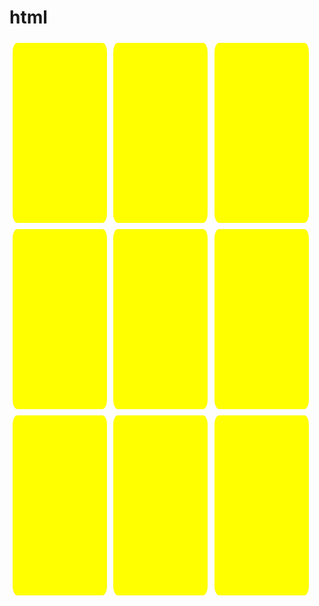 # html
<!DOCTYPE html>
<html lang="en">
<head>
<meta name="viewport" content="width=device-width, initial-scale=1.0, maximum-scale=1.0, minimum-scale=1.0,user-scalable=0"/>
<meta http-equiv="Content-Type"; content='text/html; charset="utf-8"'/>
<title> my first website </title>
<style type="text/css">
.gezi{
	background-color:yellow;  
	border-radius:5%;
	float:left; 
    margin: 1%; 
    border: 0px;
    text-align: center;
    padding: 0px;
    width: 30%;
    height: 30vw;
}
.clear{clear: both;
}
</style>
</head>
<body>
<div class="gezi">&nbsp</div>
<div class="gezi">&nbsp</div>
<div class="gezi">&nbsp</div>
<div class="gezi">&nbsp</div>
<div class="gezi">&nbsp</div>
<div class="gezi">&nbsp</div>
<div class="gezi">&nbsp</div>
<div class="gezi">&nbsp</div>
<div class="gezi">&nbsp</div>

</body>
</html>

